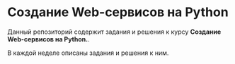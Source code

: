 # Создание Web-сервисов на Python

Данный репозиторий содержит задания и решения к курсу **Создание Web-сервисов на Python.**.

В каждой неделе описаны задания и решения к ним.